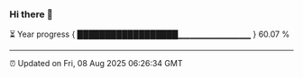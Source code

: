 ### Hi there 👋

⏳ Year progress { ██████████████████▁▁▁▁▁▁▁▁▁▁▁▁ } 60.07 %

---

⏰ Updated on Fri, 08 Aug 2025 06:26:34 GMT
